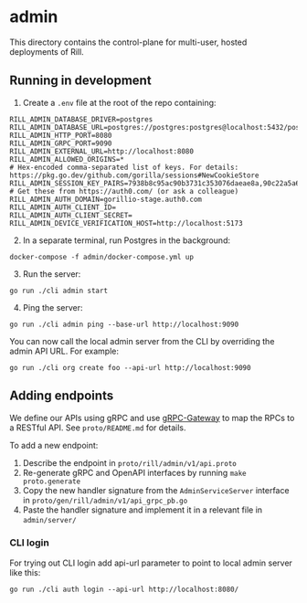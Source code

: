 # admin

This directory contains the control-plane for multi-user, hosted deployments of Rill.

## Running in development

1. Create a `.env` file at the root of the repo containing:
```
RILL_ADMIN_DATABASE_DRIVER=postgres
RILL_ADMIN_DATABASE_URL=postgres://postgres:postgres@localhost:5432/postgres
RILL_ADMIN_HTTP_PORT=8080
RILL_ADMIN_GRPC_PORT=9090
RILL_ADMIN_EXTERNAL_URL=http://localhost:8080
RILL_ADMIN_ALLOWED_ORIGINS=*
# Hex-encoded comma-separated list of keys. For details: https://pkg.go.dev/github.com/gorilla/sessions#NewCookieStore
RILL_ADMIN_SESSION_KEY_PAIRS=7938b8c95ac90b3731c353076daeae8a,90c22a5a6c6b442afdb46855f95eb7d6
# Get these from https://auth0.com/ (or ask a colleague)
RILL_ADMIN_AUTH_DOMAIN=gorillio-stage.auth0.com
RILL_ADMIN_AUTH_CLIENT_ID=
RILL_ADMIN_AUTH_CLIENT_SECRET=
RILL_ADMIN_DEVICE_VERIFICATION_HOST=http://localhost:5173
```
2. In a separate terminal, run Postgres in the background:
```
docker-compose -f admin/docker-compose.yml up 
```
3. Run the server:
```
go run ./cli admin start
```
4. Ping the server:
```
go run ./cli admin ping --base-url http://localhost:9090
```

You can now call the local admin server from the CLI by overriding the admin API URL. For example:
```
go run ./cli org create foo --api-url http://localhost:9090
```

## Adding endpoints

We define our APIs using gRPC and use [gRPC-Gateway](https://grpc-ecosystem.github.io/grpc-gateway/) to map the RPCs to a RESTful API. See `proto/README.md` for details.

To add a new endpoint:
1. Describe the endpoint in `proto/rill/admin/v1/api.proto`
2. Re-generate gRPC and OpenAPI interfaces by running `make proto.generate`
3. Copy the new handler signature from the `AdminServiceServer` interface in `proto/gen/rill/admin/v1/api_grpc_pb.go`
4. Paste the handler signature and implement it in a relevant file in `admin/server/`

### CLI login
For trying out CLI login add api-url parameter to point to local admin server like this:
```
go run ./cli auth login --api-url http://localhost:8080/
```